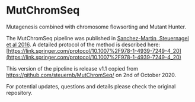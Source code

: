 # MutChromSeq
Mutagenesis combined with chromosome flowsorting and Mutant Hunter.

The MutChromSeq pipeline was published in [Sanchez-Martin, Steuernagel et al 2016](https://genomebiology.biomedcentral.com/articles/10.1186/s13059-016-1082-1).
A detailed protocol of the method is described here: [https://link.springer.com/protocol/10.1007%2F978-1-4939-7249-4_20](https://link.springer.com/protocol/10.1007%2F978-1-4939-7249-4_20)

This version of the pipeline is release v1.1 copied from https://github.com/steuernb/MutChromSeq/ on 2nd of October 2020. 

For potential updates, questions and details please check the original repository. 
